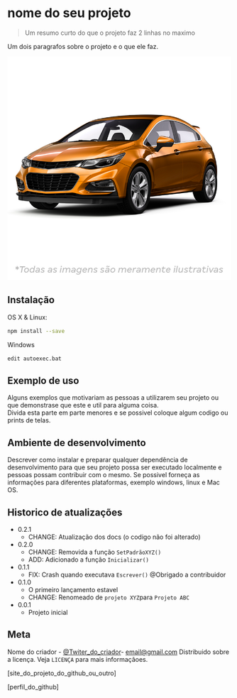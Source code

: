 # nome do seu projeto

> Um resumo curto do que o projeto faz 2 linhas no maximo

Um dois paragrafos sobre o projeto e o que ele faz.


![](carro.jpg "Imagem do projeto")

## Instalação

OS X & Linux:

```sh
npm install --save
```

Windows

```sh
edit autoexec.bat
```

## Exemplo de uso
<p>
Alguns exemplos que motivariam as pessoas a utilizarem seu projeto ou que demonstrase que este e util para alguma coisa.<br>
Divida esta parte em parte menores e se possivel coloque algum codigo ou prints de telas. 
</p>

## Ambiente de desenvolvimento 
Descrever como instalar e preparar qualquer dependência de desenvolvimento para que seu projeto possa ser executado localmente e pessoas possam contribuir com o mesmo.
Se possivel forneça as informações para diferentes plataformas, exemplo windows, linux e Mac OS.

## Historico de atualizações 
* 0.2.1
    * CHANGE: Atualização dos docs (o codigo não foi alterado)
* 0.2.0
    * CHANGE: Removida a função `SetPadrãoXYZ()`
    * ADD: Adicionado a função `Inicializar()`
* 0.1.1
    * FIX: Crash quando executava `Escrever()` @Obrigado a contribuidor
* 0.1.0
    * O primeiro lançamento estavel 
    * CHANGE: Renomeado de `projeto XYZ`para `Projeto ABC`
* 0.0.1
    *  Projeto inicial 

## Meta 
Nome do criador - [@Twiter_do_criador](https://Twiter.com/usuario)- email@gmail.com 
Distribuido sobre a licença. Veja `LICENÇA` para mais informaçãoes.

[site_do_projeto_do_github_ou_outro]

[perfil_do_github] 